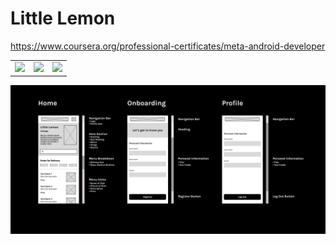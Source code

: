 # Little Lemon

https://www.coursera.org/professional-certificates/meta-android-developer

<table>
  <tr>
    <td><img src="https://github.com/alexmercerind/little-lemon/assets/28951144/e0667ef6-829d-4a57-ba2a-0639383eac56"></td>
    <td><img src="https://github.com/alexmercerind/little-lemon/assets/28951144/2cfb3c85-13c0-4df0-afcf-844e32421369"></td>
    <td><img src="https://github.com/alexmercerind/little-lemon/assets/28951144/04f7b7ad-4c5b-4209-ac0b-593ea34e425b"></td>
  </tr>
</table>

![](https://github.com/alexmercerind/little-lemon/blob/main/wireframe.jpg?raw=true)
